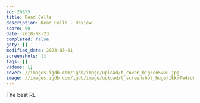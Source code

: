 ```yaml
---
id: 26855
title: Dead Cells
description: Dead Cells - Review
score: 90
date: 2018-08-23
completed: false
goty: []
modified_date: 2023-03-01
screenshots: []
tags: []
videos: []
cover: //images.igdb.com/igdb/image/upload/t_cover_big/co5vwu.jpg
image: //images.igdb.com/igdb/image/upload/t_screenshot_huge/ikkm7a4sokicgfw7fmz5.jpg
---
```

The best RL